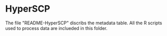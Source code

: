 # HyperSCP

The file "README-HyperSCP" discribs the metadata table. All the R scripts used to process data are inclueded in this folder.
